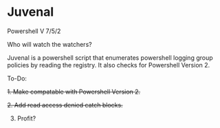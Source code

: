 # Juvenal

Powershell V 7/5/2

Who will watch the watchers?

Juvenal is a powershell script that enumerates powershell logging group policies by reading the registry. It also checks for Powershell Version 2.

To-Do:

~~1. Make compatable with Powershell Version 2.~~

~~2. Add read access denied catch blocks.~~

 3. Profit?
